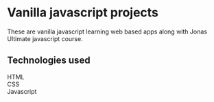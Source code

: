 # Vanilla javascript projects  

These are vanilla javascript learning web based apps along with Jonas Ultimate javascript course.

## Technologies used 

HTML <br>
CSS <br>
Javascript
